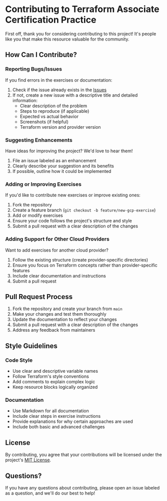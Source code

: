 # Contributing to Terraform Associate Certification Practice

First off, thank you for considering contributing to this project! It's people like you that make this resource valuable for the community.

## How Can I Contribute?

### Reporting Bugs/Issues

If you find errors in the exercises or documentation:

1. Check if the issue already exists in the [Issues](https://github.com/iButcat/terraform-associate-practice/issues)
2. If not, create a new issue with a descriptive title and detailed information:
   - Clear description of the problem
   - Steps to reproduce (if applicable)
   - Expected vs actual behavior
   - Screenshots (if helpful)
   - Terraform version and provider version

### Suggesting Enhancements

Have ideas for improving the project? We'd love to hear them!

1. File an issue labeled as an enhancement
2. Clearly describe your suggestion and its benefits
3. If possible, outline how it could be implemented

### Adding or Improving Exercises

If you'd like to contribute new exercises or improve existing ones:

1. Fork the repository
2. Create a feature branch (`git checkout -b feature/new-gcp-exercise`)
3. Add or modify exercises
4. Ensure your code follows the project's structure and style
5. Submit a pull request with a clear description of the changes

### Adding Support for Other Cloud Providers

Want to add exercises for another cloud provider?

1. Follow the existing structure (create provider-specific directories)
2. Ensure you focus on Terraform concepts rather than provider-specific features
3. Include clear documentation and instructions
4. Submit a pull request

## Pull Request Process

1. Fork the repository and create your branch from `main`
2. Make your changes and test them thoroughly
3. Update the documentation to reflect your changes
4. Submit a pull request with a clear description of the changes
5. Address any feedback from maintainers

## Style Guidelines

### Code Style

- Use clear and descriptive variable names
- Follow Terraform's style conventions
- Add comments to explain complex logic
- Keep resource blocks logically organized

### Documentation

- Use Markdown for all documentation
- Include clear steps in exercise instructions
- Provide explanations for why certain approaches are used
- Include both basic and advanced challenges

## License

By contributing, you agree that your contributions will be licensed under the project's [MIT License](LICENSE).

## Questions?

If you have any questions about contributing, please open an issue labeled as a question, and we'll do our best to help! 